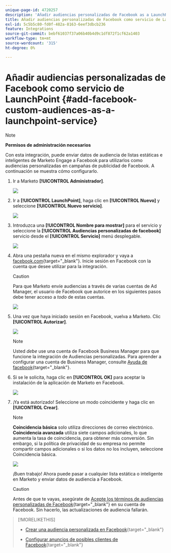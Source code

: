 ```yaml
---
unique-page-id: 4720257
description: 'Añadir audiencias personalizadas de Facebook as a LaunchPoint Service: documentos de Marketo: documentación del producto'
title: Añadir audiencias personalizadas de Facebook como servicio de LaunchPoint
exl-id: 5c5b5c80-fd0f-482a-8163-6eef3dbcb236
feature: Integrations
source-git-commit: bebf61037f37a06b40b4d9c1df872f1cf62a1403
workflow-type: tm+mt
source-wordcount: '315'
ht-degree: 0%

---
```


# Añadir audiencias personalizadas de Facebook como servicio de LaunchPoint {#add-facebook-custom-audiences-as-a-launchpoint-service}

>[!NOTE]
>
>**Permisos de administración necesarios**

Con esta integración, puede enviar datos de audiencia de listas estáticas e inteligentes de Marketo Engage a Facebook para utilizarlos como audiencias personalizadas en campañas de publicidad de Facebook. A continuación se muestra cómo configurarlo.

1. Ir a Marketo **[!UICONTROL Administrador]**.

   ![](assets/image2016-11-29-10-3a50-3a29.png)

1. Ir a **[!UICONTROL LaunchPoint]**, haga clic en **[!UICONTROL Nuevo]** y seleccione **[!UICONTROL Nuevo servicio]**.

   ![](assets/image2016-11-29-10-3a51-3a11.png)

1. Introduzca una **[!UICONTROL Nombre para mostrar]** para el servicio y seleccione la **[!UICONTROL Audiencias personalizadas de facebook]** servicio desde el **[!UICONTROL Servicio]** menú desplegable.

   ![](assets/image2016-11-29-12-3a51-3a8.png)

1. Abra una pestaña nueva en el mismo explorador y vaya a [facebook.com](https://www.facebook.com/){target="_blank"}. Inicie sesión en Facebook con la cuenta que desee utilizar para la integración.

   >[!CAUTION]
   >
   >Para que Marketo envíe audiencias a través de varias cuentas de Ad Manager, el usuario de Facebook que autorice en los siguientes pasos debe tener acceso a *todo* de estas cuentas.

   ![](assets/image2016-11-29-10-3a52-3a29.png)

1. Una vez que haya iniciado sesión en Facebook, vuelva a Marketo. Clic **[!UICONTROL Autorizar]**.

   ![](assets/fb-custom-authorize-hand.png)

   >[!NOTE]
   >
   >Usted _debe_ use una cuenta de Facebook Business Manager para que funcione la integración de Audiencias personalizadas. Para aprender a configurar una cuenta de Business Manager, consulte [Ayuda de facebook](https://www.facebook.com/business/help/1710077379203657){target="_blank"}.

1. Si se le solicita, haga clic en **[!UICONTROL OK]** para aceptar la instalación de la aplicación de Marketo en Facebook.

   ![](assets/image2016-11-29-10-3a56-3a3.png)

1. ¡Ya está autorizado! Seleccione un modo coincidente y haga clic en **[!UICONTROL Crear]**.

   >[!NOTE]
   >
   >**Coincidencia básica** solo utiliza direcciones de correo electrónico. **Coincidencia avanzada** utiliza siete campos adicionales, lo que aumenta la tasa de coincidencia, para obtener más conversión. Sin embargo, si la política de privacidad de su empresa no permite compartir campos adicionales o si los datos no los incluyen, seleccione Coincidencia básica.

   ![](assets/fb-custom-adv-matching-hands.png)

   ¡Buen trabajo! Ahora puede pasar a cualquier lista estática o inteligente en Marketo y enviar datos de audiencia a Facebook.

   >[!CAUTION]
   >
   >Antes de que te vayas, asegúrate de [Acepte los términos de audiencias personalizadas de Facebook](https://www.facebook.com/ads/manage/customaudiences/tos.php){target="_blank"} en su cuenta de Facebook. Sin hacerlo, las actualizaciones de audiencia fallarán.

>[!MORELIKETHIS]
>
>* [Crear una audiencia personalizada en Facebook](/help/marketo/product-docs/demand-generation/facebook/create-a-custom-audience-in-facebook.md){target="_blank"}
>
>* [Configurar anuncios de posibles clientes de Facebook](/help/marketo/product-docs/demand-generation/facebook/set-up-facebook-lead-ads.md){target="_blank"}
